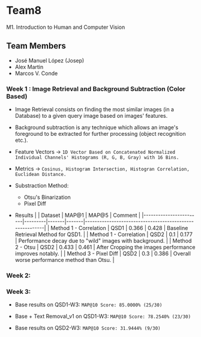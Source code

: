 # Team8
M1. Introduction to Human and Computer Vision

## Team Members
* José Manuel López (Josep)
* Alex Martin
* Marcos V. Conde


### Week 1 : Image Retrieval and Background Subtraction (Color Based)

* Image Retrieval consists on finding the most similar images (in a Database) to a given query image based on images' features.
* Background subtraction is any technique which allows an image's foreground to be extracted for further processing (object recognition etc.). 
* Feature Vectors &#8594; ```1D Vector Based on Concatenated Normalized Individual Channels' Histograms (R, G, B, Gray) with 16 Bins.```
* Metrics &#8594; ```Cosinus, Histogram Intersection, Histogran Correlation, Euclidean Distance.```
* Substraction Method:
    * Otsu's Binarization
    * Pixel Diff

* Results
    |                        | Dataset | MAP@1 | MAP@5 | Comment                                                 |
    |------------------------|---------|-------|-------|---------------------------------------------------------|
    | Method 1 - Correlation | QSD1    | 0.366 | 0.428 | Baseline Retrieval Method for QSD1.                     |
    | Method 1 - Correlation | QSD2    | 0.1   | 0.177 | Performance decay due to "wild" images with background. |
    | Method 2 - Otsu        | QSD2    | 0.433 | 0.461 | After Cropping the images performance improves notably. |
    | Method 3 - Pixel Diff  | QSD2    | 0.3   | 0.386 | Overall worse performance method than Otsu.             |


### Week 2:

### Week 3:

- Base results on QSD1-W3: `MAP@10 Score: 85.0000% (25/30)`
- Base + Text Removal_v1 on QSD1-W3: `MAP@10 Score: 78.2540% (23/30)`


- Base results on QSD2-W3: `MAP@10 Score: 31.9444% (9/30)`

